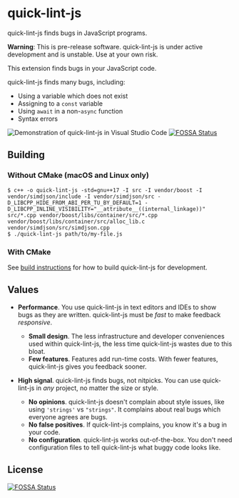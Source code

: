 # quick-lint-js

quick-lint-js finds bugs in JavaScript programs.

**Warning**: This is pre-release software. quick-lint-js is under active
development and is unstable. Use at your own risk.

This extension finds bugs in your JavaScript code.

quick-lint-js finds many bugs, including:

* Using a variable which does not exist
* Assigning to a `const` variable
* Using `await` in a non-`async` function
* Syntax errors

![Demonstration of quick-lint-js in Visual Studio Code](plugin/vscode/demo.webp)
[![FOSSA Status](https://app.fossa.com/api/projects/git%2Bgithub.com%2Fquick-lint%2Fquick-lint-js.svg?type=shield)](https://app.fossa.com/projects/git%2Bgithub.com%2Fquick-lint%2Fquick-lint-js?ref=badge_shield)

## Building

### Without CMake (macOS and Linux only)

    $ c++ -o quick-lint-js -std=gnu++17 -I src -I vendor/boost -I vendor/simdjson/include -I vendor/simdjson/src -D_LIBCPP_HIDE_FROM_ABI_PER_TU_BY_DEFAULT=1 -D_LIBCPP_INLINE_VISIBILITY="__attribute__((internal_linkage))" src/*.cpp vendor/boost/libs/container/src/*.cpp vendor/boost/libs/container/src/alloc_lib.c vendor/simdjson/src/simdjson.cpp
    $ ./quick-lint-js path/to/my-file.js

### With CMake

See [build instructions](docs/BUILDING.md) for how to build quick-lint-js for
development.

## Values

* **Performance**. You use quick-lint-js in text editors and IDEs to show bugs
  as they are written. quick-lint-js must be *fast* to make feedback *responsive*.
  * **Small design**. The less infrastructure and developer conveniences used
    within quick-lint-js, the less time quick-lint-js wastes due to this bloat.
  * **Few features**. Features add run-time costs. With fewer features,
    quick-lint-js gives you feedback sooner.

* **High signal**. quick-lint-js finds bugs, not nitpicks. You can use
  quick-lint-js in *any* project, no matter the size or style.
  * **No opinions**. quick-lint-js doesn't complain about style issues, like
    using `'strings'` vs `"strings"`. It complains about real bugs which
    everyone agrees are bugs.
  * **No false positives**. If quick-lint-js complains, you know it's a bug in
    your code.
  * **No configuration**. quick-lint-js works out-of-the-box. You don't need
    configuration files to tell quick-lint-js what buggy code looks like.


## License
[![FOSSA Status](https://app.fossa.com/api/projects/git%2Bgithub.com%2Fquick-lint%2Fquick-lint-js.svg?type=large)](https://app.fossa.com/projects/git%2Bgithub.com%2Fquick-lint%2Fquick-lint-js?ref=badge_large)